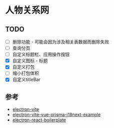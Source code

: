 # 人物关系网

<!-- 密码管理 - passwarden proton-password -->

## TODO

- [ ] 删除功能 - 可能会因为涉及相关表数据而删除失败
- [ ] 查询分页
- [ ] 自定义标题栏、应用操作按钮
- [x] 自定义图标 - 标题
- [x] 自定义打包
- [ ] 缩小打包体积
- [x] 自定义titleBar

## 参考

- [electron-vite](https://electron-vite.org)
- [electron-vite-vue-prisma-i18next-example](https://github.com/leoFitz1024/electron-vite-vue-prisma-i18next-example)
- [electron-react-boilerplate](https://github.com/electron-react-boilerplate/electron-react-boilerplate)
